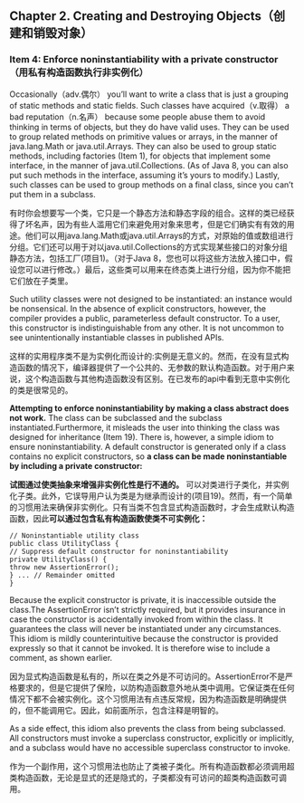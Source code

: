 ## Chapter 2. Creating and Destroying Objects（创建和销毁对象）

### Item 4: Enforce noninstantiability with a private constructor（用私有构造函数执行非实例化）

Occasionally（adv.偶尔） you’ll want to write a class that is just a grouping of static methods and static fields. Such classes have acquired（v.取得） a bad reputation（n.名声） because some people abuse them to avoid thinking in terms of objects, but they do have valid uses. They can be used to group related methods on primitive values or arrays, in the manner of java.lang.Math or java.util.Arrays. They can also be used to group static methods, including factories (Item 1), for objects that implement some interface, in the manner of java.util.Collections. (As of Java 8, you can also put such methods in the interface, assuming it’s yours to modify.) Lastly, such classes can be used to group methods on a final class, since you can’t put them in a subclass.

有时你会想要写一个类，它只是一个静态方法和静态字段的组合。这样的类已经获得了坏名声，因为有些人滥用它们来避免用对象来思考，但是它们确实有有效的用途。他们可以用java.lang.Math或java.util.Arrays的方式，对原始的值或数组进行分组。它们还可以用于对以java.util.Collections的方式实现某些接口的对象分组静态方法，包括工厂(项目1)。（对于Java 8，您也可以将这些方法放入接口中，假设您可以进行修改。）最后，这些类可以用来在终态类上进行分组，因为你不能把它们放在子类里。

Such utility classes were not designed to be instantiated: an instance would be nonsensical. In the absence of explicit constructors, however, the compiler provides a public, parameterless default constructor. To a user, this constructor is indistinguishable from any other. It is not uncommon to see unintentionally instantiable classes in published APIs.

这样的实用程序类不是为实例化而设计的:实例是无意义的。然而，在没有显式构造函数的情况下，编译器提供了一个公共的、无参数的默认构造函数。对于用户来说，这个构造函数与其他构造函数没有区别。在已发布的api中看到无意中实例化的类是很常见的。

**Attempting to enforce noninstantiability by making a class abstract does not work.** The class can be subclassed and the subclass instantiated.Furthermore, it misleads the user into thinking the class was designed for inheritance (Item 19). There is, however, a simple idiom to ensure noninstantiability. A default constructor is generated only if a class contains no explicit constructors, so **a class can be made noninstantiable by including a private constructor:** 

**试图通过使类抽象来增强非实例化性是行不通的。** 可以对类进行子类化，并实例化子类。此外，它误导用户认为类是为继承而设计的(项目19)。然而，有一个简单的习惯用法来确保非实例化。只有当类不包含显式构造函数时，才会生成默认构造函数，因此**可以通过包含私有构造函数使类不可实例化：** 

```
// Noninstantiable utility class
public class UtilityClass {
// Suppress default constructor for noninstantiability
private UtilityClass() {
throw new AssertionError();
} ... // Remainder omitted
}
```

Because the explicit constructor is private, it is inaccessible outside the class.The AssertionError isn’t strictly required, but it provides insurance in case the constructor is accidentally invoked from within the class. It guarantees the class will never be instantiated under any circumstances. This idiom is mildly counterintuitive because the constructor is provided expressly so that it cannot be invoked. It is therefore wise to include a comment, as shown earlier.

因为显式构造函数是私有的，所以在类之外是不可访问的。AssertionError不是严格要求的，但是它提供了保险，以防构造函数意外地从类中调用。它保证类在任何情况下都不会被实例化。这个习惯用法有点违反常规，因为构造函数是明确提供的，但不能调用它。因此，如前面所示，包含注释是明智的。

As a side effect, this idiom also prevents the class from being subclassed. All constructors must invoke a superclass constructor, explicitly or implicitly, and a subclass would have no accessible superclass constructor to invoke.

作为一个副作用，这个习惯用法也防止了类被子类化。所有构造函数都必须调用超类构造函数，无论是显式的还是隐式的，子类都没有可访问的超类构造函数可调用。
